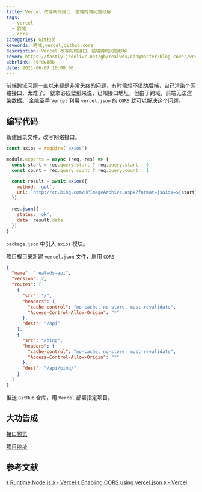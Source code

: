 ```yaml
---
title: Vercel 改写网络接口，前端跨域问题秒解
tags:
  - vercel
  - 跨域
  - cors
categories: Git相关
keywords: 跨域,vercel,github,cors
description: Vercel 改写网络接口，前端跨域问题秒解
cover: https://fastly.jsdelivr.net/gh/realwds/cdn@master/blog-cover/vercel.3umkcz88tkw0.png
abbrlink: 49fde86b
date: 2021-06-07 10:00:00
---
```


前端跨域问题一直以来都是非常头疼的问题，有时候想不借助后端，自己渲染个网络接口，太难了。
就拿必应壁纸来说，已知接口地址，但由于跨域，前端无法渲染数据。
全能圣手 `Vercel` 利用 `vercel.json` 的 `CORS` 就可以解决这个问题。

## 编写代码

新建目录文件，改写网络接口。

``` js
const axios = require('axios')

module.exports = async (req, res) => {
  const start = req.query.start ? req.query.start : 0
  const count = req.query.count ? req.query.count : 1

  const result = await axios({
    method: 'get',
    url: `http://cn.bing.com/HPImageArchive.aspx?format=js&idx=${start}&n=${count}`
  })

  res.json({
    status: 'ok',
    data: result.data
  })
}

```

`package.json` 中引入 `axios` 模块。

项目根目录新建 `vercel.json` 文件，启用 `CORS`

``` json
{
  "name": "realwds-api",
  "version": 2,
  "routes": [
    {
      "src": "/",
      "headers": {
        "cache-control": "no-cache, no-store, must-revalidate",
        "Access-Control-Allow-Origin": "*"
      },
      "dest": "/api"
    },
    {
      "src": "/bing",
      "headers": {
        "cache-control": "no-cache, no-store, must-revalidate",
        "Access-Control-Allow-Origin": "*"
      },
      "dest": "/api/bing/"
    }
  ]
}
```

推送 `GitHub` 仓库，用 `Vercel` 部署指定项目。

## 大功告成

[接口预览](https://realwds-api.vercel.app/bing)

[项目地址](https://github.com/realwds/realwds-api)

## 参考文献

[《 Runtime Node.js 》 - Vercel ](https://vercel.com/docs/runtimes#official-runtimes/node-js)
[《 Enabling CORS using vercel.json 》 - Vercel](https://vercel.com/support/articles/how-to-enable-cors?query=vercel.json#enabling-cors-using-vercel.json)
